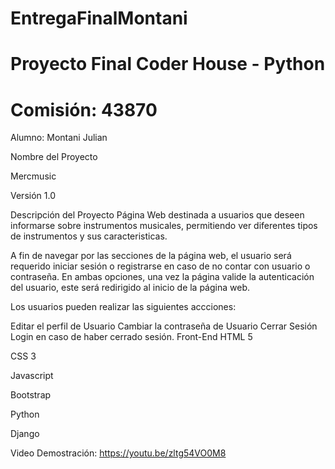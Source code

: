 # EntregaFinalMontani

# Proyecto Final Coder House - Python

# Comisión: 43870

Alumno: Montani Julian

Nombre del Proyecto

Mercmusic

Versión 1.0

Descripción del Proyecto Página Web destinada a usuarios que deseen informarse sobre instrumentos musicales, permitiendo ver diferentes tipos de instrumentos y sus caracteristicas.

A fin de navegar por las secciones de la página web, el usuario será requerido iniciar sesión o registrarse en caso de no contar con usuario o contraseña. En ambas opciones, una vez la página valide la autenticación del usuario, este será redirigido al inicio de la página web.

Los usuarios pueden realizar las siguientes accciones:

Editar el perfil de Usuario Cambiar la contraseña de Usuario Cerrar Sesión Login en caso de haber cerrado sesión. Front-End HTML 5

CSS 3

Javascript

Bootstrap

Python

Django

Video Demostración: https://youtu.be/zltg54VO0M8
